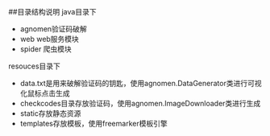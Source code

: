 ##目录结构说明
java目录下
* agnomen验证码破解
* web web服务模块
* spider 爬虫模块

resouces目录下
* data.txt是用来破解验证码的钥匙，使用agnomen.DataGenerator类进行可视化鼠标点击生成
* checkcodes目录存放验证码，使用agnomen.ImageDownloader类进行生成
* static存放静态资源
* templates存放模板，使用freemarker模板引擎